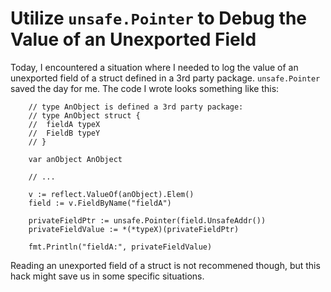 # Utilize `unsafe.Pointer` to Debug the Value of an Unexported Field

Today, I encountered a situation where I needed to log the value of an unexported field of a struct defined in a 3rd party package. `unsafe.Pointer` saved the day for me. The code I wrote looks something like this:

```golang
    // type AnObject is defined a 3rd party package:
    // type AnObject struct {
    //  fieldA typeX
    //  FieldB typeY 
    // }

    var anObject AnObject

    // ...

	v := reflect.ValueOf(anObject).Elem()
	field := v.FieldByName("fieldA")

	privateFieldPtr := unsafe.Pointer(field.UnsafeAddr())
	privateFieldValue := *(*typeX)(privateFieldPtr)

	fmt.Println("fieldA:", privateFieldValue)
```

Reading an unexported field of a struct is not recommened though, but this hack might save us in some specific situations.